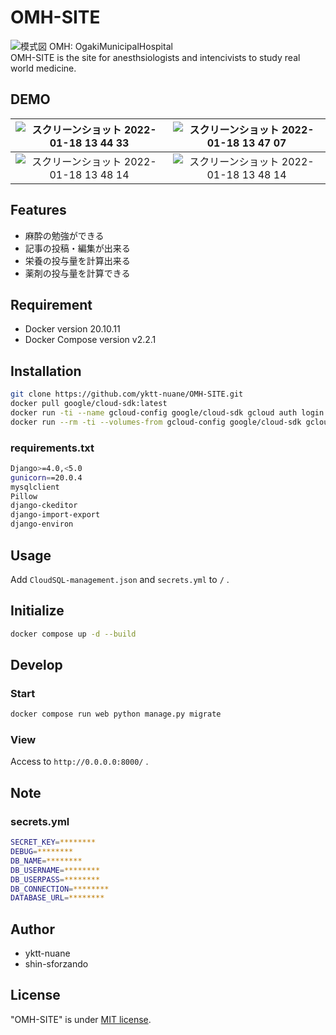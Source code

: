 # OMH-SITE

![模式図](https://user-images.githubusercontent.com/61369434/152098775-f1fe7ae4-bbdd-4979-8634-7b6d45fce597.png)
OMH: OgakiMunicipalHospital</br>
OMH-SITE is the site for anesthsiologists and intencivists to study real world medicine.

## DEMO

|![スクリーンショット 2022-01-18 13 44 33](https://user-images.githubusercontent.com/61369434/149872436-7522d921-33fc-4f85-84cc-f8eebb901ae1.png)|![スクリーンショット 2022-01-18 13 47 07](https://user-images.githubusercontent.com/61369434/149872641-befd0c1f-260e-423a-b220-1cd48b44a531.png)|
|:---:|:---:|
|![スクリーンショット 2022-01-18 13 48 14](https://user-images.githubusercontent.com/61369434/149872772-9286dd16-6c47-4635-be33-084c2a28209a.png)|![スクリーンショット 2022-01-18 13 48 14](https://user-images.githubusercontent.com/61369434/149872772-9286dd16-6c47-4635-be33-084c2a28209a.png)|

## Features

* 麻酔の勉強ができる
* 記事の投稿・編集が出来る
* 栄養の投与量を計算出来る
* 薬剤の投与量を計算できる

## Requirement

* Docker version 20.10.11
* Docker Compose version v2.2.1

## Installation

```bash
git clone https://github.com/yktt-nuane/OMH-SITE.git
docker pull google/cloud-sdk:latest
docker run -ti --name gcloud-config google/cloud-sdk gcloud auth login
docker run --rm -ti --volumes-from gcloud-config google/cloud-sdk gcloud compute instances list --project myapp-omh
```

### requirements.txt

```bash
Django>=4.0,<5.0
gunicorn==20.0.4
mysqlclient
Pillow
django-ckeditor
django-import-export
django-environ
```

## Usage

Add `CloudSQL-management.json` and `secrets.yml` to `/` .

## Initialize

```bash
docker compose up -d --build
```

## Develop

### Start

```bash
docker compose run web python manage.py migrate
```

### View

Access to `http://0.0.0.0:8000/` .

## Note

### secrets.yml

```bash
SECRET_KEY=********
DEBUG=********
DB_NAME=********
DB_USERNAME=********
DB_USERPASS=********
DB_CONNECTION=********
DATABASE_URL=********
```

## Author

* yktt-nuane
* shin-sforzando

## License

"OMH-SITE" is under [MIT license](https://en.wikipedia.org/wiki/MIT_License).
